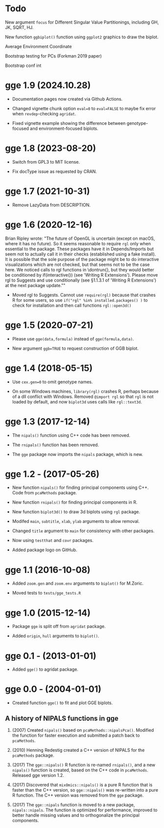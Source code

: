 # Todo

New argument `focus` for Different Singular Value Partitionings, including GH, JK, SQRT, HJ.

New function `ggbiplot()` function using `ggplot2` graphics to draw the biplot.

Average Environment Coordinate

Bootstrap testing for PCs (Forkman 2019 paper)

Bootstrap conf int


# gge 1.9 (2024.10.28)

* Documentation pages now created via Github Actions.

* Changed vignette chunk option `eval=0` to `eval=FALSE` to maybe fix error when `revdep`-checking `agridat`.

* Fixed vignette example showing the difference between genotype-focused and environment-focused biplots.

# gge 1.8 (2023-08-20)

* Switch from GPL3 to MIT license.

* Fix docType issue as requested by CRAN.


# gge 1.7 (2021-10-31)

* Remove LazyData from DESCRIPTION.


# gge 1.6 (2020-12-16)

Brian Ripley wrote: "The future of OpenGL is uncertain (except on macOS, where it has no future).  So it seems reasonable to require `rgl` only when essential to the package.  These packages have it in Depends/Imports but seem not to actually call it in their checks (established using a fake install).  It is possible that the sole purpose of the package might be to do interactive visualizations which are not checked, but that seems not to be the case here.  We noticed calls to rgl functions in \dontrun{}, but they would better be conditioned by if(interactive()) (see 'Writing R Extensions'). Please move rgl to Suggests and use conditionally (see §1.1.3.1 of 'Writing R Extensions') at the next package update.""

* Moved rgl to Suggests. Cannot use `require(rgl)` because that crashes R for some users, so use `if("rgl" %in% installed.packages() )` to check for installation and then call functions `rgl::open3d()`


# gge 1.5 (2020-07-21)

* Please use `gge(data,formula)` instead of `gge(formula,data)`.

* New argument `ggb=TRUE` to request construction of GGB biplot.


# gge 1.4 (2018-05-15)

* Use `cex.gen=0` to omit genotype names.

* On some Windows machines, `library(rgl)` crashes R, perhaps because of a dll conflict with Windows. Removed `@import rgl` so that `rgl` is not loaded by default, and now `biplot3d` uses calls like `rgl::text3d`.


# gge 1.3 (2017-12-14)

* The `nipals()` function using C++ code has been removed.

* The `rnipals()` function has been removed.

* The `gge` package now imports the `nipals` package, which is new.


# gge 1.2 - (2017-05-26)

* New function `nipals()` for finding principal components using C++.  Code from `pcaMethods` package.

* New function `rnipals()` for finding principal components in R.

* New function `biplot3d()` to draw 3d biplots using `rgl` package.

* Modifed `main`, `subtitle`, `xlab`, `ylab` arguments to allow removal.

* Changed `title` argument to `main` for consistency with other packages.

* Now using `testthat` and `covr` packages.

* Added package logo on GitHub.


# gge 1.1 (2016-10-08)

* Added `zoom.gen` and `zoom.env` arguments to `biplot()` for  M.Zoric.

* Moved tests to `tests/gge_tests.R`


# gge 1.0 (2015-12-14)

* Package `gge` is split off from `agridat` package.

* Added `origin`, `hull` arguments to `biplot()`.


# gge 0.1 - (2013-01-01)

* Added `gge()` to agridat package.


# gge 0.0 - (2004-01-01)

* Created function `gge()` to fit and plot GGE biplots.


## A history of NIPALS functions in gge

1. (2007) Created `nipals()` based on `pcaMethods::nipalsPca()`.  Modified the function for faster execution and submitted a patch back to `pcaMethods`.

2. (2010) Henning Redestig created a C++ version of NIPALS for the `pcaMethods` package.

3. (2017) The `gge::nipals()` R function is re-named `rnipals()`, and a new `nipals()` function is created, based on the C++ code in `pcaMethods`. Released gge version 1.2.

4. (2017) Discovered that `mixOmics::nipals()` is a pure R function that is faster than the C++ version, so `gge::nipals()` was re-written into a pure R function. The C++ version was removed from the `gge` package. 

5. (2017) The `gge::nipals` function is moved to a new package, `nipals::nipals`. The function is optimized for performance, improved to better handle missing values and to orthogonalize the principal components. 
